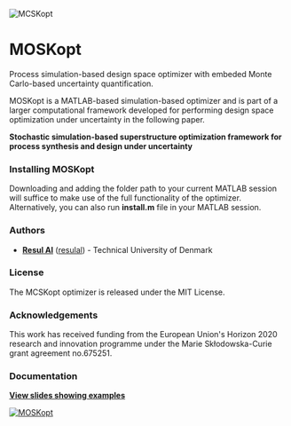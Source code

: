 ![MCSKopt](https://github.com/resulal/MOSKopt/blob/master/docs/figs/MOSKopt.PNG "MOSKopt")

# MOSKopt
Process simulation-based design space optimizer with embeded Monte Carlo-based uncertainty quantification.

MOSKopt is a MATLAB-based simulation-based optimizer and is part of a larger computational framework developed for performing design space optimization under uncertainty in the following paper. 

**Stochastic simulation-based superstructure optimization framework for process synthesis and design under uncertainty**

### Installing MOSKopt
Downloading and adding the folder path to your current MATLAB session will suffice to make use of the full functionality of the optimizer. Alternatively, you can also run **install.m** file in your MATLAB session.

### Authors
* **[Resul Al](https://www.linkedin.com/in/resulal/)** ([resulal](https://github.com/resulal)) - Technical University of Denmark

### License
The MCSKopt optimizer is released under the MIT License. 

### Acknowledgements
This work has received funding from the European Union's Horizon 2020 research and innovation programme under the Marie Skłodowska-Curie grant agreement no.675251.

### Documentation
**[View slides showing examples](https://github.com/resulal/MOSKopt/blob/master/docs/MOSKopt.pdf)**

[![MOSKopt](https://github.com/resulal/MOSKopt/blob/master/docs/coverslide.PNG)](https://github.com/resulal/MOSKopt/blob/master/docs/MOSKopt.pdf)
